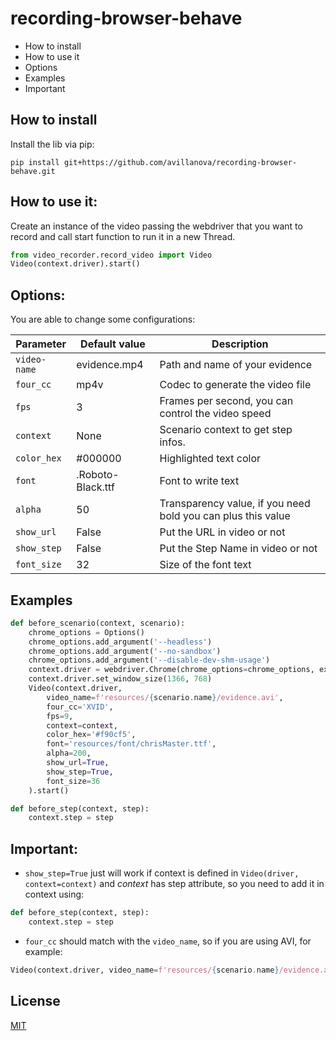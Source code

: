 
recording-browser-behave
===================
- How to install
- How to use it
- Options
- Examples
- Important

How to install
--------------
Install the lib via pip:
```shell
pip install git+https://github.com/avillanova/recording-browser-behave.git
```

How to use it:
--------------
Create an instance of the video passing the webdriver that you want to record and call start function to run it in a new Thread.
```python
from video_recorder.record_video import Video
Video(context.driver).start()
```

Options:
--------
You are able to change some configurations:

  |  Parameter    | Default value     |                                  Description                         |
  |---------------|-------------------|----------------------------------------------------------------------|
  |``video-name`` |  evidence.mp4     |    Path and name of your evidence                                    |
  |``four_cc``    |  mp4v             |    Codec to generate the video file                                  |
  |``fps``        |  3                |    Frames per second, you can control the video speed                |
  |``context``    |  None             |    Scenario context to get step infos.                               |
  |``color_hex``  |  #000000          |    Highlighted text color                                            |
  |``font``       |  .Roboto-Black.ttf|    Font to write text                                                |
  |``alpha``      |  50               |    Transparency value, if you need bold you can plus this value      |
  |``show_url``   |  False            |    Put the URL in video or not                                       |
  |``show_step``  |  False            |    Put the Step Name in video or not                                 |
  |``font_size``  |  32               |    Size of the font text                                             |

Examples
--------
```python
def before_scenario(context, scenario):
    chrome_options = Options()
    chrome_options.add_argument('--headless')
    chrome_options.add_argument('--no-sandbox')
    chrome_options.add_argument('--disable-dev-shm-usage')
    context.driver = webdriver.Chrome(chrome_options=chrome_options, executable_path=path)
    context.driver.set_window_size(1366, 768)
    Video(context.driver,
        video_name=f'resources/{scenario.name}/evidence.avi',
        four_cc='XVID',
        fps=9,
        context=context,
        color_hex='#f90cf5',
        font='resources/font/chrisMaster.ttf',
        alpha=200,
        show_url=True,
        show_step=True,
        font_size=36
    ).start()

def before_step(context, step):
    context.step = step
```
Important:
----------
- ``show_step=True`` just will work if context is defined in ``Video(driver, context=context)`` and *context* has step attribute, so you need to add it in context using:
```python
def before_step(context, step):
    context.step = step
```
- ``four_cc`` should match with the ``video_name``, so if you are using AVI, for example:
```python
Video(context.driver, video_name=f'resources/{scenario.name}/evidence.avi', four_cc='XVID')
```

## License
[MIT](https://choosealicense.com/licenses/mit/)
